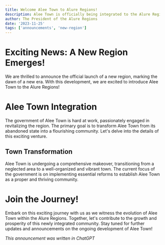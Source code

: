 ```yaml
---
title: Welcome Alee Town to Alure Regions!
description: Alee Town is officially being integrated to the Alure Regions!
author: The President of the Alure Regions
date: '2023-11-25'
tags: ['announcements', 'new-region']
---
```

# Exciting News: A New Region Emerges!

We are thrilled to announce the official launch of a new region, marking the dawn of a new era. With this development, we are excited to introduce Alee Town to the Alure Regions!

# Alee Town Integration

The government of Alee Town is hard at work, passionately engaged in revitalizing the region. The primary goal is to transform Alee Town from its abandoned state into a flourishing community. Let's delve into the details of this exciting venture.

## Town Transformation

Alee Town is undergoing a comprehensive makeover, transitioning from a neglected area to a well-organized and vibrant town. The current focus of the government is on implementing essential reforms to establish Alee Town as a proper and thriving community.

# Join the Journey!

Embark on this exciting journey with us as we witness the evolution of Alee Town within the Alure Regions. Together, let's contribute to the growth and prosperity of this newly integrated community. Stay tuned for further updates and announcements on the ongoing development of Alee Town!

*This announcement was written in ChatGPT*
